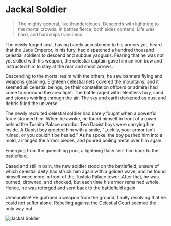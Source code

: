 # Jackal Soldier

> The mighty general, like thunderclouds,
> Descends with lightning to the mortal crowds.
> In battles fierce, both sides contend,
> Life was hard, and hardships transcend.

The newly forged soul, having barely accustomed to his armors yet, heard
that the Jade Emperor, in his fury, had dispatched a hundred thousand
celestial soldiers to descend and subdue yaoguais. Fearing that he was not
yet skilled with his weapon, the celestial captain gave him an iron bow and
instructed him to stay at the rear and shoot arrows.

Descending to the mortal realm with the others, he saw banners flying and
weapons gleaming. Eighteen celestial nets covered the mountains, and it
seemed all celestial beings, be their constellation officers or admiral had
come to surround the area tight. The battle raged with relentless fury,
sand and stones whirling through the air. The sky and earth darkened as
dust and debris filled the universe.

The newly recruited celestial soldier had barely fought when a powerful
force stunned him. When he awoke, he found himself in front of a tower
behind the Tushita Palace corridor. Two Daoist boys were carrying him
inside. A Daoist boy greeted him with a smile, "Luckily, your armor isn't
ruined, or you couldn't be healed." As he spoke, the boy pushed him into a
mold, arranged the armor pieces, and poured boiling metal over him
again.

Emerging from the quenching pool, a lightning flash sent him back to the
battlefield.

Dazed and still in pain, the new soldier stood on the battlefield, unsure of
which celestial deity had struck him again with a golden wave, and he
found himself once more in front of the Tushita Palace tower.
After that, he was burned, drowned, and shocked, but each time his armor
remained whole. Hence, he was reforged and sent back to the battlefield
again.

Unbearable! He grabbed a weapon from the ground, finally resolving that
he could not suffer alone. Rebelling against the Celestial Court seemed the
only way out.

![Jackal Soldier](/image-20240827221118352.png)
